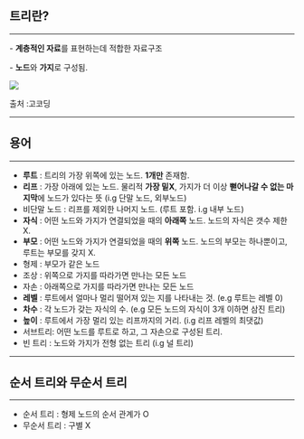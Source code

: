## 트리란?

---

- **계층적인 자료**를 표현하는데 적합한 자료구조

- **노드**와 **가지**로 구성됨.

[![](https://blog.kakaocdn.net/dn/vwC0W/btsyLI6VHqa/9BDHOp5VdKvErpoj7G2BHK/img.png)](https://go-coding.tistory.com/7)

출처 :고코딩

---

## 용어

---

- **루트** : 트리의 가장 위쪽에 있는 노드. **1개만** 존재함.
- **리프** : 가장 아래에 있는 노드. 물리적 **가장 밑X**, 가지가 더 이상 **뻗어나갈 수 없는 마지막**에 노드가 있다는 뜻 (i.g 단말 노드, 외부노드)
- 비단말 노드 : 리프를 제외한 나머지 노드. (루트 포함. i.g 내부 노드)
- **자식** : 어떤 노드와 가지가 연결되었을 때의 **아래쪽** 노드. 노드의 자식은 갯수 제한X. 
- **부모** : 어떤 노드와 가지가 연결되었을 때의 **위쪽** 노드. 노드의 부모는 하나뿐이고, 루트는 부모를 갖지 X.
- 형제 : 부모가 같은 노드
- 조상 : 위쪽으로 가지를 따라가면 만나는 모든 노드
- 자손 : 아래쪽으로 가지를 따라가면 만나는 모든 노드
- **레벨** : 루트에서 얼마나 멀리 떨어져 있는 지를 나타내는 것. (e.g 루트는 레벨 0) 
- **차수** : 각 노드가 갖는 자식의 수. (e.g 모든 노드의 자식이 3개 이하면 삼진 트리)
- **높이** : 루트에서 가장 멀리 있는 리프까지의 거리. (i.g 리프 레벨의 최댓값)
- 서브트리: 어떤 노드를 루트로 하고, 그 자손으로 구성된 트리.
- 빈 트리 : 노드와 가지가 전형 없는 트리 (i.g 널 트리)

---

## 순서 트리와 무순서 트리

---

- 순서 트리 : 형제 노드의 순서 관계가 O
- 무순서 트리 : 구별 X